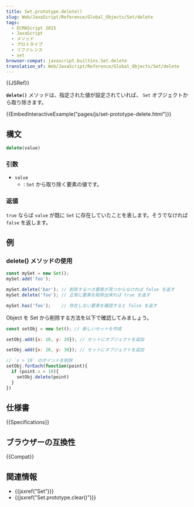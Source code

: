 ```yaml
---
title: Set.prototype.delete()
slug: Web/JavaScript/Reference/Global_Objects/Set/delete
tags:
  - ECMAScript 2015
  - JavaScript
  - メソッド
  - プロトタイプ
  - リファレンス
  - set
browser-compat: javascript.builtins.Set.delete
translation_of: Web/JavaScript/Reference/Global_Objects/Set/delete
---
```

{{JSRef}}

**`delete()`** メソッドは、指定された値が設定されていれば、 `Set` オブジェクトから取り除きます。

{{EmbedInteractiveExample("pages/js/set-prototype-delete.html")}}

## 構文

```js
delete(value)
```

### 引数

- `value`
  - : `Set` から取り除く要素の値です。

### 返値

`true` ならば `value` が既に `Set` に存在していたことを表します。そうでなければ `false` を返します。

## 例

### delete() メソッドの使用

```js
const mySet = new Set();
mySet.add('foo');

mySet.delete('bar'); // 削除するべき要素が見つからなければ false を返す
mySet.delete('foo'); // 正常に要素を削除出来れば true を返す

mySet.has('foo');    // 存在しない要素を確認すると false を返す
```

Object を Set から削除する方法を以下で確認してみましょう。

```js
const setObj = new Set(); // 新しいセットを作成

setObj.add({x: 10, y: 20}); // セットにオブジェクトを追加

setObj.add({x: 20, y: 30}); // セットにオブジェクトを追加

// `x > 10` のポイントを削除
setObj.forEach(function(point){
  if (point.x > 10){
    setObj.delete(point)
  }
})
```

## 仕様書

{{Specifications}}

## ブラウザーの互換性

{{Compat}}

## 関連情報

- {{jsxref("Set")}}
- {{jsxref("Set.prototype.clear()")}}
